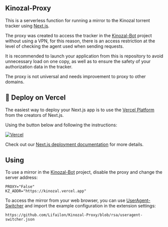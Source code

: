 ## Kinozal-Proxy

This is a serverless function for running a mirror to the Kinozal torrent tracker using [Next.js](https://nextjs.org).

The proxy was created to access the tracker in the [Kinozal-Bot](https://github.com/Lifailon/Kinozal-Bot) project without using a VPN, for this reason, there is an access restriction at the level of checking the agent used when sending requests.

It is recommended to launch your application from this is repository to avoid unnecessary load on one copy, as well as to ensure the safety of your authorization data in the tracker.

The proxy is not universal and needs improvement to proxy to other domains.

## 🔼 Deploy on Vercel

The easiest way to deploy your Next.js app is to use the [Vercel Platform](https://vercel.com/new?utm_medium=default-template&filter=next.js&utm_source=create-next-app&utm_campaign=create-next-app-readme) from the creators of Next.js.

Using the button below and following the instructions:

[![Vercel](https://img.shields.io/badge/Deploy-%23000000.svg?style=for-the-badge&logo=vercel&logoColor=white)](https://vercel.com/new/torapi/clone?repository-url=https://github.com/lifailon/Kinozal-Proxy)

Check out our [Next.js deployment documentation](https://nextjs.org/docs/app/building-your-application/deploying) for more details.

## Using

To use a mirror in the [Kinozal-Bot](https://github.com/Lifailon/Kinozal-Bot) project, disable the proxy and change the server address:

```shell
PROXY="False"
KZ_ADDR="https://kinozal.vercel.app"
```

To access the mirror from your web browser, you can use [UserAgent-Switcher](https://github.com/ray-lothian/UserAgent-Switcher) and import the example configuration in the extension settings:

```
https://github.com/Lifailon/Kinozal-Proxy/blob/rsa/useragent-switcher.json
```